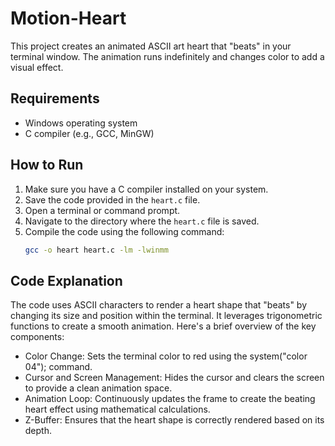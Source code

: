 # Motion-Heart

This project creates an animated ASCII art heart that "beats" in your terminal window. The animation runs indefinitely and changes color to add a visual effect.

## Requirements

- Windows operating system
- C compiler (e.g., GCC, MinGW)

## How to Run

1. Make sure you have a C compiler installed on your system.
2. Save the code provided in the `heart.c` file.
3. Open a terminal or command prompt.
4. Navigate to the directory where the `heart.c` file is saved.
5. Compile the code using the following command:
   ```bash
   gcc -o heart heart.c -lm -lwinmm

## Code Explanation
The code uses ASCII characters to render a heart shape that "beats" by changing its size and position within the terminal. It leverages trigonometric functions to create a smooth animation. Here's a brief overview of the key components:

- Color Change: Sets the terminal color to red using the system("color 04"); command.
- Cursor and Screen Management: Hides the cursor and clears the screen to provide a clean animation space.
- Animation Loop: Continuously updates the frame to create the beating heart effect using mathematical calculations.
- Z-Buffer: Ensures that the heart shape is correctly rendered based on its depth.
